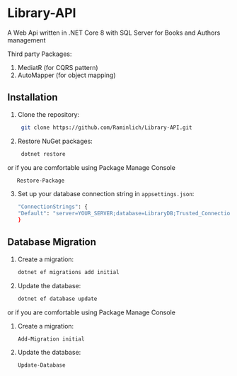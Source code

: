 # Library-API

A Web Api written in .NET Core 8 with SQL Server for Books and Authors management

Third party Packages:
1. MediatR (for CQRS pattern)
2. AutoMapper (for object mapping)

## Installation

1. Clone the repository:
   ```bash
    git clone https://github.com/Raminlich/Library-API.git
    ```

2. Restore NuGet packages:
   ```bash
    dotnet restore
    ```
 or if you are comfortable using Package Manage Console 
  ```bash
     Restore-Package
  ```

3. Set up your database connection string in `appsettings.json`:
    ```bash
   "ConnectionStrings": {
    "Default": "server=YOUR_SERVER;database=LibraryDB;Trusted_Connection=True;TrustServerCertificate=True;"
   }
    ```

## Database Migration

1. Create a migration:
    ```bash
    dotnet ef migrations add initial
    ```

2. Update the database:
    ```bash
    dotnet ef database update
    ```
or if you are comfortable using Package Manage Console 

1. Create a migration:
    ```bash
    Add-Migration initial
    ```
    
2. Update the database:
    ```bash
    Update-Database
    ```

    
